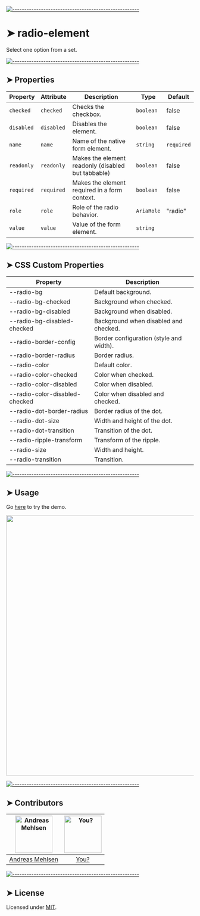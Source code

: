 
[![-----------------------------------------------------](https://raw.githubusercontent.com/andreasbm/readme/master/assets/lines/colored.png)](#radio-element)

# ➤ radio-element

Select one option from a set.

[![-----------------------------------------------------](https://raw.githubusercontent.com/andreasbm/readme/master/assets/lines/colored.png)](#properties)

## ➤ Properties

| Property   | Attribute  | Description                                      | Type       | Default    |
|------------|------------|--------------------------------------------------|------------|------------|
| `checked`  | `checked`  | Checks the checkbox.                             | `boolean`  | false      |
| `disabled` | `disabled` | Disables the element.                            | `boolean`  | false      |
| `name`     | `name`     | Name of the native form element.                 | `string`   | `required` |
| `readonly` | `readonly` | Makes the element readonly (disabled but tabbable) | `boolean`  | false      |
| `required` | `required` | Makes the element required in a form context.    | `boolean`  | false      |
| `role`     | `role`     | Role of the radio behavior.                      | `AriaRole` | "radio"    |
| `value`    | `value`    | Value of the form element.                       | `string`   |            |


[![-----------------------------------------------------](https://raw.githubusercontent.com/andreasbm/readme/master/assets/lines/colored.png)](#css-custom-properties)

## ➤ CSS Custom Properties

| Property                       | Description                             |
|--------------------------------|-----------------------------------------|
| --radio-bg                     | Default background.                     |
| --radio-bg-checked             | Background when checked.                |
| --radio-bg-disabled            | Background when disabled.               |
| --radio-bg-disabled-checked    | Background when disabled and checked.   |
| --radio-border-config          | Border configuration (style and width). |
| --radio-border-radius          | Border radius.                          |
| --radio-color                  | Default color.                          |
| --radio-color-checked          | Color when checked.                     |
| --radio-color-disabled         | Color when disabled.                    |
| --radio-color-disabled-checked | Color when disabled and checked.        |
| --radio-dot-border-radius      | Border radius of the dot.               |
| --radio-dot-size               | Width and height of the dot.            |
| --radio-dot-transition         | Transition of the dot.                  |
| --radio-ripple-transform       | Transform of the ripple.                |
| --radio-size                   | Width and height.                       |
| --radio-transition             | Transition.                             |



[![-----------------------------------------------------](https://raw.githubusercontent.com/andreasbm/readme/master/assets/lines/colored.png)](#usage)

## ➤ Usage

Go [here](https://weightless.dev/elements/radio) to try the demo.

<a href="https://weightless.dev/elements/radio" align="center">
  <img src="https://raw.githubusercontent.com/andreasbm/elements/master/screenshots/radio-element.png?token=AF-iBcoNrrO2pTIZCQ-9BR6Ih6wh0bq7ks5chEqcwA%3D%3D" width="700" />
</a>


[![-----------------------------------------------------](https://raw.githubusercontent.com/andreasbm/readme/master/assets/lines/colored.png)](#contributors)

## ➤ Contributors
	
|[<img alt="Andreas Mehlsen" src="https://avatars1.githubusercontent.com/u/6267397?s=460&v=4" width="100">](https://twitter.com/andreasmehlsen) | [<img alt="You?" src="https://joeschmoe.io/api/v1/random" width="100">](https://github.com/andreasbm/weightless/blob/master/CONTRIBUTING.md)|
|:---: | :---:|
|[Andreas Mehlsen](https://twitter.com/andreasmehlsen) | [You?](https://github.com/andreasbm/weightless/blob/master/CONTRIBUTING.md)|

[![-----------------------------------------------------](https://raw.githubusercontent.com/andreasbm/readme/master/assets/lines/colored.png)](#license)

## ➤ License
	
Licensed under [MIT](https://opensource.org/licenses/MIT).